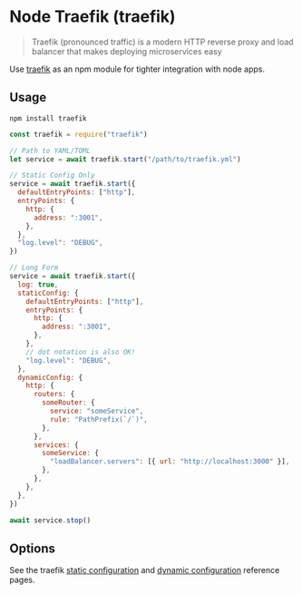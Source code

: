 # Node Traefik (traefik)

> Traefik (pronounced traffic) is a modern HTTP reverse proxy and load balancer that makes deploying microservices easy

Use [traefik](https://github.com/traefik/traefik) as an npm module for tighter integration with node apps.

## Usage

`npm install traefik`

```javascript
const traefik = require("traefik")

// Path to YAML/TOML
let service = await traefik.start("/path/to/traefik.yml")

// Static Config Only
service = await traefik.start({
  defaultEntryPoints: ["http"],
  entryPoints: {
    http: {
      address: ":3001",
    },
  },
  "log.level": "DEBUG",
})

// Long Form
service = await traefik.start({
  log: true,
  staticConfig: {
    defaultEntryPoints: ["http"],
    entryPoints: {
      http: {
        address: ":3001",
      },
    },
    // dot notation is also OK!
    "log.level": "DEBUG",
  },
  dynamicConfig: {
    http: {
      routers: {
        someRouter: {
          service: "someService",
          rule: "PathPrefix(`/`)",
        },
      },
      services: {
        someService: {
          "loadBalancer.servers": [{ url: "http://localhost:3000" }],
        },
      },
    },
  },
})

await service.stop()
```

## Options

See the traefik [static configuration](https://doc.traefik.io/traefik/reference/static-configuration/file/) and [dynamic configuration](https://doc.traefik.io/traefik/reference/dynamic-configuration/file/) reference pages.
